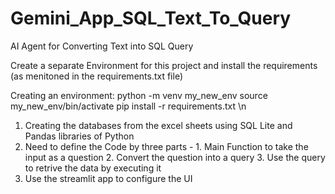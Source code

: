 # Gemini_App_SQL_Text_To_Query
AI Agent for Converting Text into SQL Query

Create a separate Environment for this project and install the requirements (as menitoned in the requirements.txt file)

Creating an environment: 
python -m venv my_new_env
source my_new_env/bin/activate
pip install -r requirements.txt
\n
1. Creating the databases from the excel sheets using SQL Lite and Pandas libraries of Python
2. Need to define the Code by three parts -
       1. Main Function to take the input as a question
       2. Convert the question into a query
       3. Use the query to retrive the data by executing it
3. Use the streamlit app to configure the UI
   
